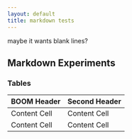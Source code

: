 ```yaml
---
layout: default
title: markdown tests
---
```


maybe it wants blank lines?

## Markdown Experiments

### Tables

| BOOM  Header  | Second Header |
| ------------- | ------------- |
| Content Cell  | Content Cell  |
| Content Cell  | Content Cell  |

